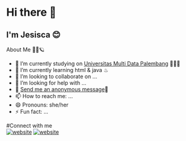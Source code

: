 ### <h1>Hi there 👋</h1> 
<h2>I'm Jesisca &#128522;</h2>

About Me 🙋‍♀️🪐

- 🔭 I’m currently studying on [Universitas Multi Data Palembang](https://mdp.ac.id/) 👩‍🎓✨
- 🌱 I’m currently learning html & java ♨
- 👯 I’m looking to collaborate on ...
- 🤔 I’m looking for help with ...
- 💬 [Send me an anonymous message](https://secreto.site/a46rm6)👤
- 📫 How to reach me: ...
- 😄 Pronouns: she/her
- ⚡ Fun fact: ...

#Connect with me <br>
[![website](./img/instagram-light.svg)](https://instagram.com/jesisca__?igshid=YmMyMTA2M2Y=#gh-light-mode-only)
[![website](./img/instagram-dark.svg)](https://instagram.com/jesisca__?igshid=YmMyMTA2M2Y=#gh-dark-mode-only)
